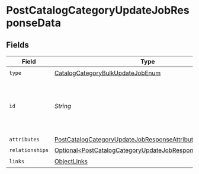# PostCatalogCategoryUpdateJobResponseData


## Fields

| Field                                                                                                                                        | Type                                                                                                                                         | Required                                                                                                                                     | Description                                                                                                                                  |
| -------------------------------------------------------------------------------------------------------------------------------------------- | -------------------------------------------------------------------------------------------------------------------------------------------- | -------------------------------------------------------------------------------------------------------------------------------------------- | -------------------------------------------------------------------------------------------------------------------------------------------- |
| `type`                                                                                                                                       | [CatalogCategoryBulkUpdateJobEnum](../../models/components/CatalogCategoryBulkUpdateJobEnum.md)                                              | :heavy_check_mark:                                                                                                                           | N/A                                                                                                                                          |
| `id`                                                                                                                                         | *String*                                                                                                                                     | :heavy_check_mark:                                                                                                                           | Unique identifier for retrieving the job. Generated by Klaviyo.                                                                              |
| `attributes`                                                                                                                                 | [PostCatalogCategoryUpdateJobResponseAttributes](../../models/components/PostCatalogCategoryUpdateJobResponseAttributes.md)                  | :heavy_check_mark:                                                                                                                           | N/A                                                                                                                                          |
| `relationships`                                                                                                                              | [Optional\<PostCatalogCategoryUpdateJobResponseRelationships>](../../models/components/PostCatalogCategoryUpdateJobResponseRelationships.md) | :heavy_minus_sign:                                                                                                                           | N/A                                                                                                                                          |
| `links`                                                                                                                                      | [ObjectLinks](../../models/components/ObjectLinks.md)                                                                                        | :heavy_check_mark:                                                                                                                           | N/A                                                                                                                                          |
